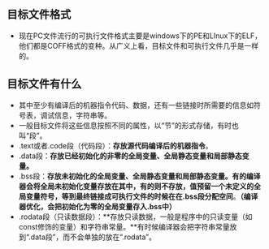 ## 目标文件格式
+ 现在PC文件流行的可执行文件格式主要是windows下的PE和LInux下的ELF，他们都是COFF格式的变种。从广义上看，目标文件和可执行文件几乎是一样的。
## 目标文件有什么
+ 其中至少有编译后的机器指令代码、数据，还有一些链接时所需要的信息如符号表，调试信息，字符串等。
+ 一般目标文件将这些信息按照不同的属性，以“节”的形式存储，有时也叫“段”。
+ .text或者.code段（代码段）：**存放源代码编译后的机器指令**。
+ .data段：**存放已经初始化的非零的全局变量、全局静态变量和局部静态变量。**
+ .bss段：**存放未初始化的全局变量、全局静态变量和局部静态变量。有的编译器会将全局未初始化变量存放在其中，有的则不存放，值预留一个未定义的全局变量符号，等到最终链接成可执行文件的时候在在.bss段分配空间**。**（编译器优化，会把初始化为零的全局变量存入.bss中）**
+ .rodata段（只读数据段）：**存放只读数据，一般是程序中的只读变量（如const修饰的变量）和字符串常量。**有时候编译器会把字符串常量放到“.data段”，而不会单独的放在“.rodata”。